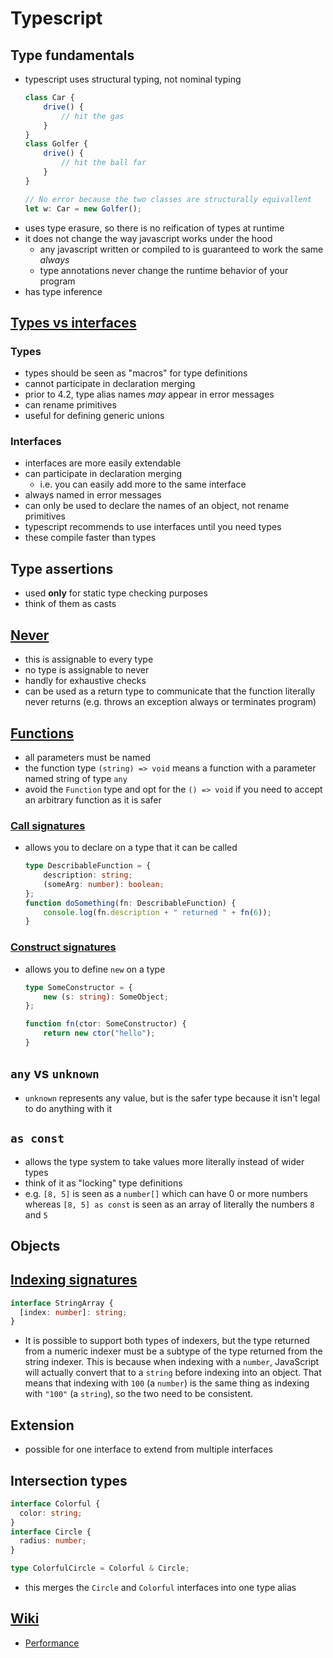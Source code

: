 # Typescript

## Type fundamentals
- typescript uses structural typing, not nominal typing
    ```ts
    class Car {
        drive() {
            // hit the gas
        }
    }
    class Golfer {
        drive() {
            // hit the ball far
        }
    }

    // No error because the two classes are structurally equivallent
    let w: Car = new Golfer();
    ```
- uses type erasure, so there is no reification of types at runtime
- it does not change the way javascript works under the hood
  - any javascript written or compiled to is guaranteed to work the same _always_
  - type annotations never change the runtime behavior of your program
- has type inference

## [Types vs interfaces](https://www.typescriptlang.org/docs/handbook/2/everyday-types.html#differences-between-type-aliases-and-interfaces)

### Types
- types should be seen as "macros" for type definitions
- cannot participate in declaration merging
- prior to 4.2, type alias names _may_ appear in error messages
- can rename primitives
- useful for defining generic unions

### Interfaces
- interfaces are more easily extendable
- can participate in declaration merging
  - i.e. you can easily add more to the same interface
- always named in error messages
- can only be used to declare the names of an object, not rename primitives
- typescript recommends to use interfaces until you need types
- these compile faster than types

## Type assertions
- used **only** for static type checking purposes
- think of them as casts

## [Never](https://www.typescriptlang.org/docs/handbook/2/narrowing.html#the-never-type)
- this is assignable to every type
- no type is assignable to never
- handly for exhaustive checks
- can be used as a return type to communicate that the function literally never returns (e.g. throws an exception always or terminates program)

## [Functions](https://www.typescriptlang.org/docs/handbook/2/functions.html)
- all parameters must be named
- the function type `(string) => void` means a function with a parameter named string of type `any`
- avoid the `Function` type and opt for the `() => void` if you need to accept an arbitrary function as it is safer

### [Call signatures](https://www.typescriptlang.org/docs/handbook/2/functions.html#call-signatures)
- allows you to declare on a type that it can be called
    ```ts
    type DescribableFunction = {
        description: string;
        (someArg: number): boolean;
    };
    function doSomething(fn: DescribableFunction) {
        console.log(fn.description + " returned " + fn(6));
    }
    ```

### [Construct signatures](https://www.typescriptlang.org/docs/handbook/2/functions.html#construct-signatures)
- allows you to define `new` on a type
    ```ts
    type SomeConstructor = {
        new (s: string): SomeObject;
    };

    function fn(ctor: SomeConstructor) {
        return new ctor("hello");
    }
    ```

## `any` vs `unknown`
- `unknown` represents any value, but is the safer type because it isn't legal to do anything with it

## `as const`
- allows the type system to take values more literally instead of wider types
- think of it as "locking" type definitions
- e.g. `[8, 5]` is seen as a `number[]` which can have 0 or more numbers whereas `[8, 5] as const` is seen as an array of literally the numbers `8` and `5`

## Objects

## [Indexing signatures](https://www.typescriptlang.org/docs/handbook/2/objects.html#index-signatures)
```ts
interface StringArray {
  [index: number]: string;
}
```
- It is possible to support both types of indexers, but the type returned from a numeric indexer must be a subtype of the type returned from the string indexer. This is because when indexing with a `number`, JavaScript will actually convert that to a `string` before indexing into an object. That means that indexing with `100` (a `number`) is the same thing as indexing with `"100"` (a `string`), so the two need to be consistent.

## Extension
- possible for one interface to extend from multiple interfaces

## Intersection types
```ts
interface Colorful {
  color: string;
}
interface Circle {
  radius: number;
}

type ColorfulCircle = Colorful & Circle;
```
- this merges the `Circle` and `Colorful` interfaces into one type alias

## [Wiki](https://github.com/microsoft/TypeScript/wiki)
- [Performance](https://github.com/microsoft/TypeScript/wiki/Performance)